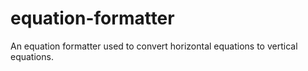 # equation-formatter
An equation formatter used to convert horizontal equations to vertical equations. 
